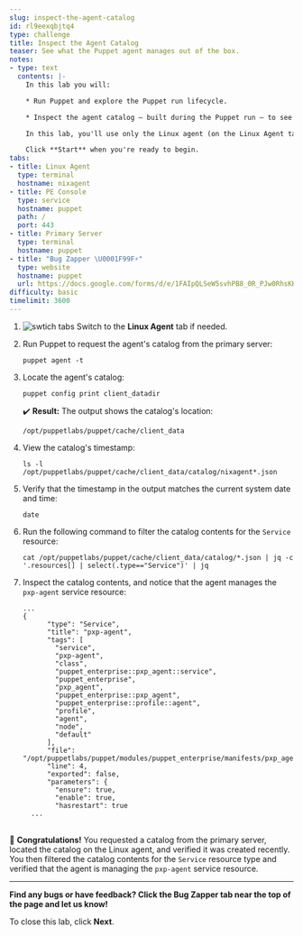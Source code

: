 ```yaml
---
slug: inspect-the-agent-catalog
id: rl9eexqbjtq4
type: challenge
title: Inspect the Agent Catalog
teaser: See what the Puppet agent manages out of the box.
notes:
- type: text
  contents: |-
    In this lab you will:

    * Run Puppet and explore the Puppet run lifecycle.

    * Inspect the agent catalog — built during the Puppet run — to see what the Puppet agent manages out of the box.

    In this lab, you'll use only the Linux agent (on the Linux Agent tab). Feel free to explore the PE console and primary server command line available on the other tabs. To log into the PE console, use `userid` admin and password `puppetlabs`.

    Click **Start** when you're ready to begin.
tabs:
- title: Linux Agent
  type: terminal
  hostname: nixagent
- title: PE Console
  type: service
  hostname: puppet
  path: /
  port: 443
- title: Primary Server
  type: terminal
  hostname: puppet
- title: "Bug Zapper \U0001F99F⚡"
  type: website
  hostname: puppet
  url: https://docs.google.com/forms/d/e/1FAIpQLSeW5svhPB8_0R_PJw0RhsKH1ABS31pYMa0mTf3cO8fRGoTA0A/viewform?embedded=true
difficulty: basic
timelimit: 3600
---
```

1. ![swtich tabs](https://storage.googleapis.com/instruqt-images/Instruct%20Icons/icon_switch_tabs_white_32.png) Switch to the **Linux Agent** tab if needed.
2. Run Puppet to request the agent's catalog from the primary server:

    ```
    puppet agent -t
    ```
3. Locate the agent's catalog:

    ```
    puppet config print client_datadir
    ```
    ✔️ **Result:** The output shows the catalog's location:

       /opt/puppetlabs/puppet/cache/client_data

4. View the catalog's timestamp:

    ```
    ls -l /opt/puppetlabs/puppet/cache/client_data/catalog/nixagent*.json
    ```

5. Verify that the timestamp in the output matches the current system date and time:

    ```
    date
    ```

6. Run the following command to filter the catalog contents for the `Service` resource:

    ```
    cat /opt/puppetlabs/puppet/cache/client_data/catalog/*.json | jq -c '.resources[] | select(.type=="Service")' | jq
    ```

7. Inspect the catalog contents, and notice that the agent manages the `pxp-agent` service resource:
    ```
    ...
    {
          "type": "Service",
          "title": "pxp-agent",
          "tags": [
            "service",
            "pxp-agent",
            "class",
            "puppet_enterprise::pxp_agent::service",
            "puppet_enterprise",
            "pxp_agent",
            "puppet_enterprise::pxp_agent",
            "puppet_enterprise::profile::agent",
            "profile",
            "agent",
            "node",
            "default"
          ],
          "file": "/opt/puppetlabs/puppet/modules/puppet_enterprise/manifests/pxp_agent/service.pp",
          "line": 4,
          "exported": false,
          "parameters": {
            "ensure": true,
            "enable": true,
            "hasrestart": true
      ...
    ```

<br>🎈 **Congratulations!** You requested a catalog from the primary server, located the catalog on the Linux agent, and verified it was created recently. You then filtered the catalog contents for the `Service` resource type and verified that the agent is managing the `pxp-agent` service resource.

---
**Find any bugs or have feedback? Click the **Bug Zapper** tab near the top of the page and let us know!**

To close this lab, click **Next**.
